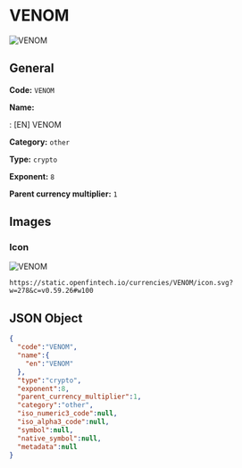
# VENOM 
![VENOM](https://static.openfintech.io/currencies/VENOM/icon.svg?w=278&c=v0.59.26#w100)  

## General 
 
**Code:** `VENOM` 
 
**Name:** 
 
:	[EN] VENOM 
 
**Category:** `other` 
 
**Type:** `crypto` 
 
**Exponent:** `8` 
 
**Parent currency multiplier:** `1` 
 

## Images 

### Icon 
 
![VENOM](https://static.openfintech.io/currencies/VENOM/icon.svg?w=278&c=v0.59.26#w100)  

```
https://static.openfintech.io/currencies/VENOM/icon.svg?w=278&c=v0.59.26#w100
```  

## JSON Object 

```json
{
  "code":"VENOM",
  "name":{
    "en":"VENOM"
  },
  "type":"crypto",
  "exponent":8,
  "parent_currency_multiplier":1,
  "category":"other",
  "iso_numeric3_code":null,
  "iso_alpha3_code":null,
  "symbol":null,
  "native_symbol":null,
  "metadata":null
}
```  
